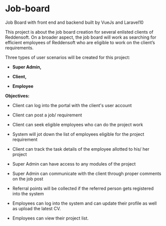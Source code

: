 # Job-board
Job Board with front end and backend built by VueJs and Laravel10

This project is about the job board creation for several enlisted clients of Reddensoft. On a broader aspect, the job board will work as searching for efficient employees of Reddensoft who are eligible to work on the client’s requirements.

Three types of user scenarios will be created for this project:
- **Super Admin,**

- **Client,**

- **Employee**


**Objectives:**

- Client can log into the portal with the client's user account

- Client can post a job/ requirement

- Client can seek eligible employees who can do the project work

- System will jot down the list of employees eligible for the project requirement

- Client can track the task details of the employee allotted to his/ her project

- Super Admin can have access to any modules of the project

- Super Admin can communicate with the client through proper comments on the job post

- Referral points will be collected if the referred person gets registered into the system
  
- Employees can log into the system and can update their profile as well as upload the latest CV.
  
- Employees can view their project list.




